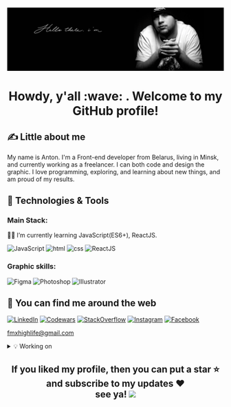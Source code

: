 [![Header](https://raw.githubusercontent.com/knnfmx/knnfmx/main/assets/header.gif "Header")](#)

<h1 align='center'>Howdy, y'all  :wave: . Welcome to my GitHub profile!</h1>

## &#x270d; Little about me

My name is Anton. I'm a Front-end developer from Belarus, living in Minsk, and currently working as a freelancer. I can both code and design the graphic. I love programming, exploring, and learning about new things, and am proud of my results.

## 🔧 Technologies & Tools


### Main Stack:
👨‍🎓 I’m currently learning JavaScript(ES6+), ReactJS. 


![JavaScript](https://img.shields.io/badge/-JavaScript-d7f100?style=for-the-badge&logo=javascript&logoColor=0d1117)
![html](https://img.shields.io/badge/-html5-d7f100?style=for-the-badge&logo=html5&logoColor=0d1117)
![css](https://img.shields.io/badge/-css3-d7f100?style=for-the-badge&logo=css3&logoColor=0d1117)
![ReactJS](https://img.shields.io/badge/-ReactJS-00bbb8?style=for-the-badge&logo=React&logoColor=0d1117)


### Graphic skills:


![Figma](https://img.shields.io/badge/-figma-0d1117?style=for-the-badge&logo=Figma)
![Photoshop](https://img.shields.io/badge/-PhotoShop-0d1117?style=for-the-badge&logo=adobePhotoShop)
![Illustrator](https://img.shields.io/badge/-Illustrator-0d1117?style=for-the-badge&logo=adobeIllustrator)



## 🖖 You can find me around the web


[![LinkedIn](https://img.shields.io/badge/-LinkedIn-d7f100?style=for-the-badge&logo=linkedIn&logoColor=0d1117)](https://www.linkedin.com/in/anton-vasilyuk-283916177/)
[![Codewars](https://img.shields.io/badge/-Codewars-d7f100?style=for-the-badge&logo=codewars&logoColor=0d1117)](https://www.codewars.com/users/knnfmx)
[![StackOverflow](https://img.shields.io/badge/-StackOverflow-d7f100?style=for-the-badge&logo=stackoverflow&logoColor=0d1117)](https://stackexchange.com/users/20613866/kennyfmx)
[![Instagram](https://img.shields.io/badge/-Instagram-00bbb8?style=for-the-badge&logo=instagram&logoColor=0d1117)](https://instagram.com/kennyfmx)
[![Facebook](https://img.shields.io/badge/-Facebook-00bbb8?style=for-the-badge&logo=facebook&logoColor=0d1117)](https://www.facebook.com/Kennyfmx)


<a href="mailto:fmxhighlife@gmail.com">fmxhighlife@gmail.com</a>


<details>
<summary> 💡 Working on </summary>
<br>
<p align="center">
<a href="#">
<img src="https://github-readme-stats.vercel.app/api/pin/?username=knnfmx&repo=south-park-phone-destroyer&show_owner=true&theme=react" />
</a>
</p>
</details>


<h2 align="center">If you liked my profile, then you can put a star ⭐ and subscribe to my updates ❤️<br> see ya! <img src="https://raw.githubusercontent.com/knnfmx/knnfmx/master/wave-hand.gif" width="30px"></h2>